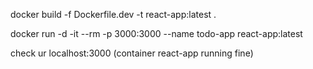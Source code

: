 docker build -f Dockerfile.dev -t react-app:latest .

docker run -d -it --rm -p 3000:3000 --name todo-app react-app:latest

check ur localhost:3000 (container react-app running fine)